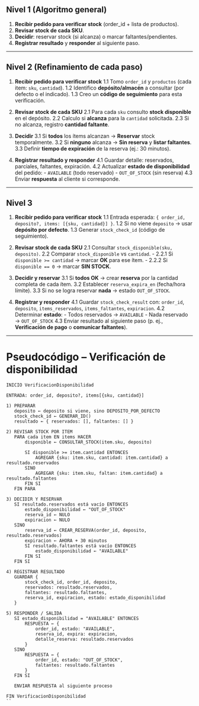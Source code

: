 ## Nivel 1 (Algoritmo general)

1. **Recibir pedido para verificar stock** (order\_id + lista de productos).
2. **Revisar stock de cada SKU**.
3. **Decidir**: reservar stock (si alcanza) o marcar faltantes/pendientes.
4. **Registrar resultado** y **responder** al siguiente paso.

---

## Nivel 2 (Refinamiento de cada paso)

1. **Recibir pedido para verificar stock**
   1.1 Tomo `order_id` y `productos` (cada item: `sku`, `cantidad`).
   1.2 Identifico **depósito/almacén** a consultar (por defecto o el indicado).
   1.3 Creo un **código de seguimiento** para esta verificación.

2. **Revisar stock de cada SKU**
   2.1 Para cada `sku` consulto **stock disponible** en el depósito.
   2.2 Calculo si **alcanza** para la `cantidad` solicitada.
   2.3 Si no alcanza, registro **cantidad faltante**.

3. **Decidir**
   3.1 Si **todos** los ítems alcanzan → **Reservar** stock temporalmente.
   3.2 Si **ninguno** alcanza → **Sin reserva** y **listar faltantes**.
   3.3 Definir **tiempo de expiración** de la reserva (ej.: 30 minutos).

4. **Registrar resultado y responder**
   4.1 Guardar detalle: reservados, parciales, faltantes, expiración.
   4.2 Actualizar **estado de disponibilidad** del pedido:
   \- `AVAILABLE` (todo reservado)
   \- `OUT_OF_STOCK` (sin reserva)
   4.3 Enviar **respuesta** al cliente si corresponde.

---

## Nivel 3

1. **Recibir pedido para verificar stock**
   1.1 Entrada esperada: `{ order_id, deposito?, items: [{sku, cantidad}] }`.
   1.2 Si no viene `deposito` → usar **depósito por defecto**.
   1.3 Generar `stock_check_id` (código de seguimiento).

2. **Revisar stock de cada SKU**
   2.1 Consultar `stock_disponible(sku, deposito)`.
   2.2 Comparar `stock_disponible` vs `cantidad`.
   \- 2.2.1 Si `disponible >= cantidad` → marcar **OK** para ese ítem.
   \- 2.2.2 Si `disponible == 0` → marcar **SIN STOCK**.

3. **Decidir y reservar**
   3.1 Si **todos OK** → crear **reserva** por la cantidad completa de cada ítem.
   3.2 Establecer `reserva_expira_en` (fecha/hora límite).
   3.3 Si no se logra reservar **nada** → estado `OUT_OF_STOCK`.

4. **Registrar y responder**
   4.1 Guardar `stock_check_result` con: `order_id`, `deposito`, `items_reservados`, `items_faltantes`, `expiracion`.
   4.2 Determinar **estado**:
   \- Todos reservados → `AVAILABLE`
   \- Nada reservado → `OUT_OF_STOCK`
   4.3 Enviar resultado al siguiente paso (p. ej., **Verificación de pago** o **comunicar faltantes**).

---

# Pseudocódigo – Verificación de disponibilidad

```
INICIO VerificacionDisponibilidad

ENTRADA: order_id, deposito?, items[{sku, cantidad}]

1) PREPARAR
   deposito ← deposito si viene, sino DEPOSITO_POR_DEFECTO
   stock_check_id ← GENERAR_ID()
   resultado ← { reservados: [], faltantes: [] }

2) REVISAR STOCK POR ITEM
   PARA cada item EN items HACER
       disponible ← CONSULTAR_STOCK(item.sku, deposito)

       SI disponible >= item.cantidad ENTONCES
           AGREGAR {sku: item.sku, cantidad: item.cantidad} a resultado.reservados
       SINO
           AGREGAR {sku: item.sku, faltan: item.cantidad} a resultado.faltantes
       FIN SI
   FIN PARA

3) DECIDIR Y RESERVAR
   SI resultado.reservados está vacío ENTONCES
       estado_disponibilidad ← "OUT_OF_STOCK"
       reserva_id ← NULO
       expiracion ← NULO
   SINO
       reserva_id ← CREAR_RESERVA(order_id, deposito, resultado.reservados)
       expiracion ← AHORA + 30 minutos
       SI resultado.faltantes está vacío ENTONCES
           estado_disponibilidad ← "AVAILABLE"
       FIN SI
   FIN SI

4) REGISTRAR RESULTADO
   GUARDAR {
       stock_check_id, order_id, deposito,
       reservados: resultado.reservados,
       faltantes: resultado.faltantes,
       reserva_id, expiracion, estado: estado_disponibilidad
   }

5) RESPONDER / SALIDA
   SI estado_disponibilidad = "AVAILABLE" ENTONCES
       RESPUESTA ← {
           order_id, estado: "AVAILABLE",
           reserva_id, expira: expiracion,
           detalle_reserva: resultado.reservados
       }
   SINO
       RESPUESTA ← {
           order_id, estado: "OUT_OF_STOCK",
           faltantes: resultado.faltantes
       }
   FIN SI

   ENVIAR RESPUESTA al siguiente proceso

FIN VerificacionDisponibilidad
``